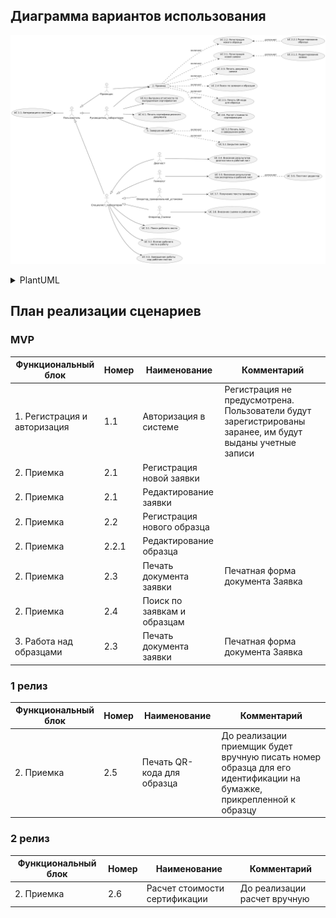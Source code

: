 ## Диаграмма вариантов использования

![use-case-diagram](diagrams\use-case-diagram.png)
<details>

  <summary>PlantUML</summary>

//www.plantuml.com/plantuml/png/lLVDRjj64BxpAVQMvY2Yf2Gg3eeYG9wW1N8BO1YssXf8vS2MqKiFiLGqJTL6GMgWXm9jyWQo9K4q9LElCFj6_MQMwnNNPEMYHc4e17TclldcPuQR9oVzlUF-wRSlWWUqe0dDyBkcbEOAZmcjzIlyUqbBclEn7YkyfBJGGvhWC6KR_IEUQV2Y-rLVzO_KyU7Nt_JLmU5nTxz_UDGB03oXJ0yerw_qA0Zszlj7nuh-efoM-XS0v82SG3xdTxLtiY6xKGODSAALVeDdPfIiy1n74vg2NwxFz424vrRu6rlX3u3uJKKePrRXJrhJdACq37TfMeISuYdKX0h0wMfN3za3fqX46QK2-0TE5enI2_fH_on4h8LxdrYR3yXf9h0vgf3QXEpI4kWNb3iuIWMbCB7s7zcdr48gmqJhRIlLkLI87g1h_DduGL6v2l9H4BWAgS--RpIgqJmbIzS_HY6hp8til5PcorWhTrMfrIdL0T7hjp38S705ZP4AWjEJxlxUILTzykofYi8eLFIEBcqYRU_BK2XzPd05RlwGS_piQLH2IC98qNizAfAyaDG2Qw1VWzt0DZ0A1BhvynvWeRn6qxsHyRl6smgEE2PMqpzGoXZIaQl2PUnSng6R70cnK6cM0uibi0zGcfeGO683UzuhMXtThoJWiUdx0gfz2oaki6P5pxWnahK2m0gKo8E9xq08mbpXSI7pke3SnfVSGel-aHD0Qu1yNatEADB_cfEEPGN478X3Md61k0w0gWYmvU6qPCTnS9H9iJUDK4j5gSS8zVKmsXwNBxvioFv0a0W8ZwKULuUruo4bd6sWd9a-LDA4O4Shsv28ocyxk_SBp4u9inL67hiQyvpRsjGIFcwdqyxHfq6vPvlYmEMGOvH5XmYaCUoOEuZOGv04leVtENChEW4uS_cwOK6niIJYKXfaobCKwbyfW_xQHWFbaOo_8v3IrOrxwppnV2V2VYd33nHudpR4zyojMclRyObtGlk97CATfIwh9pCng_9NhDIBqICVxr5L8ixS5-iEyUruaB50BlHOeflVhWyowafKSZ3GmuTbD1cxtoKSplfFZgIp6GdYDTvdPQuhvoSl3L5xAsYPHZkClU5_HvaTUHbW7olTmBBREVOm8qCYWzd8vAfgVyHDBoEjVzUxi_8LYT9jPSMuuJkXmeEZxthXvxoYrMF5b03-bZF0Yy9JIRQhTBQf_8VrkDLvQpk_dIgLktJA1aOStmD6iv9gr57XwKlHY9B7PbskvMfxhSU5JZkwqMdNg2HEfHebU20N_vGkSM2kAPjN8sahoZPlXIX0wLROE7tP49g1kVMfXhp6nIlUxf8H81Q6pJ9Eq-78rw7oXbS8uphX_MogUl1xNbo1kV0MKIL1u2wuE3DxVVC-Qmvt0ZgNfFrlU-D9jtU0_q_-3G00

</details>

## План реализации сценариев

### MVP

|Функциональный блок|Номер|Наименование|Комментарий|
|--|--|--|--|
|1. Регистрация и авторизация|1.1|Авторизация в системе|Регистрация не предусмотрена. Пользователи будут зарегистрированы заранее, им будут выданы учетные записи|
|2. Приемка|2.1|Регистрация новой заявки||
|2. Приемка|2.1|Редактирование заявки||
|2. Приемка|2.2|Регистрация нового образца||
|2. Приемка|2.2.1|Редактирование образца||
|2. Приемка|2.3|Печать документа заявки|Печатная форма документа Заявка|
|2. Приемка|2.4|Поиск по заявкам и образцам||
|3. Работа над образцами|2.3|Печать документа заявки|Печатная форма документа Заявка|

### 1 релиз

|Функциональный блок|Номер|Наименование|Комментарий|
|--|--|--|--|
|2. Приемка|2.5|Печать QR-кода для образца|До реализации приемщик будет вручную писать номер образца для его идентификации на бумажке, прикрепленной к образцу|


### 2 релиз

|Функциональный блок|Номер|Наименование|Комментарий|
|--|--|--|--|
|2. Приемка|2.6|Расчет стоимости сертификации|До реализации расчет вручную|
